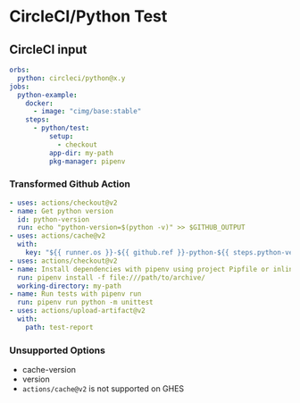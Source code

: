 # CircleCI/Python Test

## CircleCI input

```yaml
orbs:
  python: circleci/python@x.y
jobs:
  python-example:
    docker:
      - image: "cimg/base:stable"
    steps:
      - python/test:
          setup:
            - checkout
          app-dir: my-path
          pkg-manager: pipenv
```

### Transformed Github Action

```yaml
- uses: actions/checkout@v2
- name: Get python version
  id: python-version
  run: echo "python-version=$(python -v)" >> $GITHUB_OUTPUT
- uses: actions/cache@v2
  with:
    key: "${{ runner.os }}-${{ github.ref }}-python-${{ steps.python-version.outputs.python-version }}-pipenv-${{ hashFiles('Pipfile.lock') }}"
- uses: actions/checkout@v2
- name: Install dependencies with pipenv using project Pipfile or inline packages
  run: pipenv install -f file:///path/to/archive/
  working-directory: my-path
- name: Run tests with pipenv run
  run: pipenv run python -m unittest
- uses: actions/upload-artifact@v2
  with:
    path: test-report
```

### Unsupported Options

- cache-version
- version
- `actions/cache@v2` is not supported on GHES
